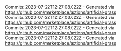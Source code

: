 Commits: 2023-07-22T12:27:08.022Z - Generated via https://github.com/marketplace/actions/artificial-grass
<br>
Commits: 2023-07-22T12:27:08.022Z - Generated via https://github.com/marketplace/actions/artificial-grass
<br>
Commits: 2023-07-22T12:27:08.022Z - Generated via https://github.com/marketplace/actions/artificial-grass
<br>
Commits: 2023-07-22T12:27:08.022Z - Generated via https://github.com/marketplace/actions/artificial-grass
<br>
